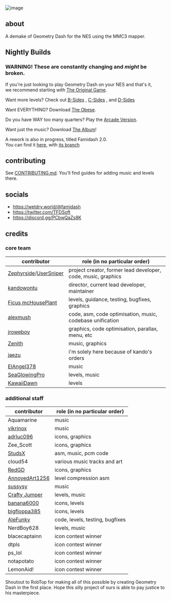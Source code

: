 ![image](https://github.com/user-attachments/assets/ad35e664-ddb0-45d6-b716-8ff3e80df00b)
## about

A demake of Geometry Dash for the NES using the MMC3 mapper.

## Nightly Builds

### WARNING! These are constantly changing and *might* be broken.

If you're just looking to play Geometry Dash on your NES and that's it,\
we recommend starting with [The Original Game](https://nightly.link/tfdsoft/famidash/workflows/main/main/famidash.main.nes.zip).

Want more levels? Check out
[B-Sides](https://nightly.link/tfdsoft/famidash/workflows/main/main/famidash.b-sides.nes.zip)
, 
[C-Sides](https://nightly.link/tfdsoft/famidash/workflows/main/main/famidash.c-sides.nes.zip)
, and
[D-Sides](https://nightly.link/tfdsoft/famidash/workflows/main/main/famidash.d-sides.nes.zip)

Want EVERYTHING? Download
[The Obese](https://nightly.link/tfdsoft/famidash/workflows/main/main/famidash.huge.nes.zip).

Do you have WAY too many quarters? Play the [Arcade Version](https://nightly.link/tfdsoft/famidash/workflows/main/main/famidash.vs-sys.nes.zip).

Want just the music? Download [The Album](https://nightly.link/tfdsoft/famidash/workflows/main/famidash-the-album/famidash.nes.zip)!

A rework is also in progress, titled Famidash 2.0. \
You can find it [here](https://nightly.link/tfdsoft/famidash/workflows/main/llvm-mos-compiler/famidash.main-llvm.nes.zip), with [its branch](https://github.com/tfdsoft/famidash/tree/llvm-mos-compiler)

## contributing

See [CONTRIBUTING.md](CONTRIBUTING.md). You'll find guides for adding music and levels there.

## socials

- https://wetdry.world/@famidash
- https://twitter.com/TFDSoft
- https://discord.gg/PCbwQaZs8K

## credits
### core team

|contributor|role (in no particular order)|
|---|---|
|[Zephyrside](https://github.com/zephyrside)/[UserSniper](https://github.com/usersniper)|project creator, former lead developer, code, music, graphics|
|[kandowontu](https://github.com/kandowontu)|director, current lead developer, maintainer|
|[Ficus mcHousePlant](https://github.com/FicusmcHousePlant)|levels, guidance, testing, bugfixes, graphics|
|[alexmush](https://github.com/ADM228)|code, asm, code optimisation, music, codebase unification|
|[jroweboy](https://github.com/jroweboy)|graphics, code optimisation, parallax, menu, etc|
|[Zenith](https://github.com/ZenithNeko)|music, graphics|
|[jaezu](https://github.com/jaezudev)|i'm solely here because of kando's orders|
|[ElAngel378](https://github.com/ElAngel378)|music|
|[SeaGlowingPro](https://github.com/SeaGlowingPro)|levels, music|
|[KawaiiDawn](https://github.com/Astroclimber26)|levels|

### additional staff

|contributor|role (in no particular order)|
|---|---|
|Aquamarine|music|
|[vikrinox](https://github.com/Vickerinox)|music|
|[adrluc096](https://github.com/123456oil)|icons, graphics|
|Zee_Scott|icons, graphics|
|[StudsX](https://github.com/smbhacks)|asm, music, pcm code|
|cloud54|various music tracks and art|
|[RedGD](https://github.com/RedGeometryDash)|icons, graphics|
|[AnnoyedArt1256](https://github.com/AnnoyedArt1256)|level compression asm|
|[sussysy](https://github.com/VECTREX45)|music|
|[Crafty Jumper](https://github.com/Crafty-Jumper)|levels, music|
|[banana6000](https://github.com/xXFamidashFan69Xx)|icons, levels|
|[bigfloppa385](https://github.com/Nintendo-Bro385)|icons, levels|
|[AleFunky](https://github.com/AleFunky)|code, levels, testing, bugfixes|
|NerdBoy628|levels, music|
|blacecaptainn|icon contest winner|
|dtpls|icon contest winner|
|ps_lol|icon contest winner|
|notapotato|icon contest winner|
|LemonAid!|icon contest winner|

Shoutout to RobTop for making all of this possible by creating Geometry Dash in the first place. Hope this silly project of ours is able to pay justice to his masterpiece.
